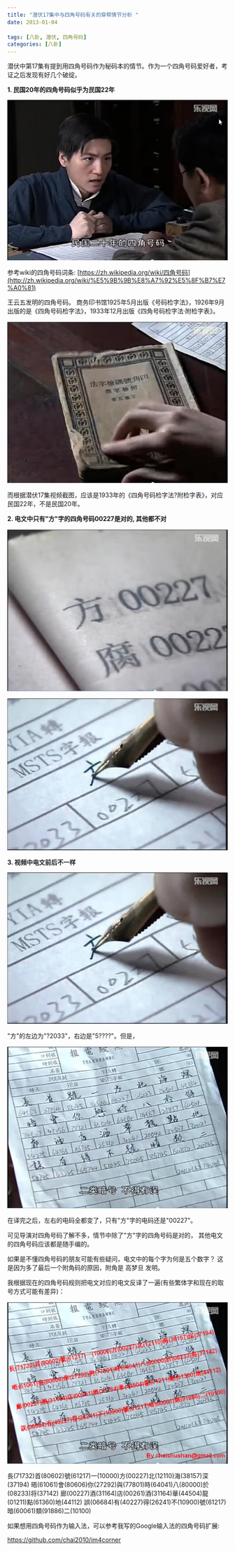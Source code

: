 ```yaml
---
title: "潜伏17集中与四角号码有关的穿帮情节分析 "
date: 2013-01-04

tags: [八卦, 潜伏, 四角号码]
categories: [八卦]
---
```


潜伏中第17集有提到用四角号码作为秘码本的情节。作为一个四角号码爱好者，考证之后发现有好几个破绽。

**1. 民国20年的四角号码似乎为民国22年**

![](/images/qianfu-bugs/qianfu-bugs-01.jpg)

参考wiki的四角号码词条: [https://zh.wikipedia.org/wiki/四角号码](http://zh.wikipedia.org/wiki/%E5%9B%9B%E8%A7%92%E5%8F%B7%E7%A0%81)

王云五发明的四角号码。
商务印书馆1925年5月出版《号码检字法》，1926年9月出版的是《四角号码检字法》，1933年12月出版《四角号码检字法·附检字表》。

![](/images/qianfu-bugs/qianfu-bugs-02.jpg)

而根据潜伏17集视频截图，应该是1933年的《四角号码检字法?附检字表》，对应民国22年，不是民国20年。

**2. 电文中只有"方"字的四角号码00227是对的, 其他都不对**

![](/images/qianfu-bugs/qianfu-bugs-03.jpg)

![](/images/qianfu-bugs/qianfu-bugs-04.jpg)

**3. 视频中电文前后不一样**

![](/images/qianfu-bugs/qianfu-bugs-05.jpg)

"方"的左边为"?2033"，右边是"5????"。但是，

![](/images/qianfu-bugs/qianfu-bugs-06.jpg)

在译完之后，左右的电码全都变了，只有"方"字的电码还是"00227"。

可见导演对四角号码了解不多，情节中除了"方"字的四角号码是对的，
其他电文的四角号码应该都是随手编的。

如果是不懂四角号码的朋友可能有些疑问，电文中的每个字为何是五个数字？
这是因为多了最后一个附角码的原因，附角是 高梦旦 发明。

我根据现在的四角号码规则把电文对应的电文反译了一遍(有些繁体字和现在的取号方式可能有差异)：

![](/images/qianfu-bugs/qianfu-bugs-07.jpg)

長(71732)首(80602)號(61217)一(10000)方(00227)北(12110)海(38157)深(37194)
晤(61061)會(80606)你(27292)與(77801)時(64041)八(80000)於(08233)将(37142)
廊(00227)酒(31164)店(00261)酒(31164)華(44504)龍(01211)點(61360)地(44112)
誤(06684)有(40227)得(26241)不(10900)號(61217)暗(60061)類(91886)二(10100)


如果想用四角号码作为输入法，可以参考我写的Google输入法的四角号码扩展:

https://github.com/chai2010/im4corner


